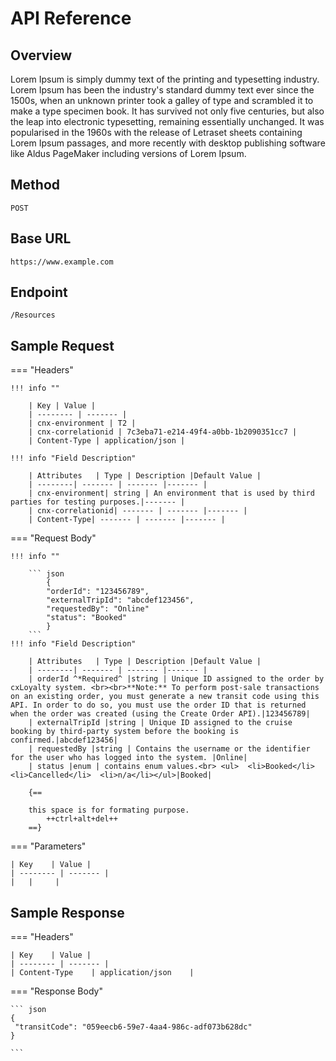 # API Reference

## Overview

Lorem Ipsum is simply dummy text of the printing and typesetting industry. Lorem Ipsum has been the industry's standard dummy text ever since the 1500s, when an unknown printer took a galley of type and scrambled it to make a type specimen book. It has survived not only five centuries, but also the leap into electronic typesetting, remaining essentially unchanged. It was popularised in the 1960s with the release of Letraset sheets containing Lorem Ipsum passages, and more recently with desktop publishing software like Aldus PageMaker including versions of Lorem Ipsum.

## Method

`POST`

## Base URL

```
https://www.example.com
```

## Endpoint

```
/Resources
```

## Sample Request

=== "Headers"

    !!! info ""

        | Key | Value |
        | -------- | ------- |
        | cnx-environment | T2 |
        | cnx-correlationid | 7c3eba71-e214-49f4-a0bb-1b2090351cc7 |
        | Content-Type | application/json |

    !!! info "Field Description"

        | Attributes   | Type | Description |Default Value |
        | --------| ------- | ------- |------- |
        | cnx-environment| string | An environment that is used by third parties for testing purposes.|------- |
        | cnx-correlationid| ------- | ------- |------- |
        | Content-Type| ------- | ------- |------- |

=== "Request Body"

    !!! info ""

        ``` json
            {
            "orderId": "123456789",
            "externalTripId": "abcdef123456",
            "requestedBy": "Online"
            "status": "Booked"
            }
        ```
    !!! info "Field Description"

        | Attributes   | Type | Description |Default Value |
        | --------| ------- | ------- |------- |
        | orderId ^*Required^ |string | Unique ID assigned to the order by cxLoyalty system. <br><br>**Note:** To perform post-sale transactions on an existing order, you must generate a new transit code using this API. In order to do so, you must use the order ID that is returned when the order was created (using the Create Order API).|123456789|
        | externalTripId |string | Unique ID assigned to the cruise booking by third-party system before the booking is confirmed.|abcdef123456|
        | requestedBy |string | Contains the username or the identifier for the user who has logged into the system. |Online|
        | status |enum | contains enum values.<br> <ul>  <li>Booked</li>  <li>Cancelled</li>  <li>n/a</li></ul>|Booked|

        {==

        this space is for formating purpose.
            ++ctrl+alt+del++
        ==}

=== "Parameters"

    | Key    | Value |
    | -------- | ------- |
    |   |     |

## Sample Response

=== "Headers"

    | Key    | Value |
    | -------- | ------- |
    | Content-Type    | application/json    |

=== "Response Body"

    ``` json
    {
     "transitCode": "059eecb6-59e7-4aa4-986c-adf073b628dc"
    }

    ```
